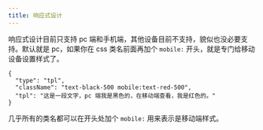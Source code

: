 ```yaml
---
title: 响应式设计
---
```


响应式设计目前只支持 pc 端和手机端，其他设备目前不支持，貌似也没必要支持。默认就是 pc，如果你在 css 类名前面再加个 `mobile:` 开头，就是专门给移动设备设置样式了。

<!-- ```html
<div class="text-black-500 mobile:text-red-500">
  这是一段文字，pc 端我是黑色的，在移动端查看，我是红色的。
</div>
``` -->

```schema:height="100" scope="body"
{
  "type": "tpl",
  "className": "text-black-500 mobile:text-red-500",
  "tpl": "这是一段文字，pc 端我是黑色的，在移动端查看，我是红色的。"
}
```

几乎所有的类名都可以在开头处加个 `mobile:` 用来表示是移动端样式。
